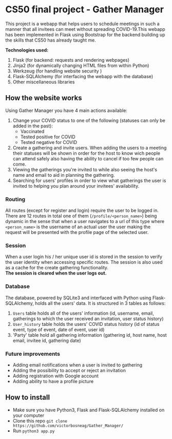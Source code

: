 # CS50 final project - Gather Manager

This project is a webapp that helps users to schedule meetings in such a manner that all invitees can meet without spreading COVID-19.This webapp has been implemented in Flask using Bootstrap for the backend building up the skills that CS50 has already taught me.<br/>

**Technologies used:**
1. Flask (for backend: requests and rendering webpages)
2. Jinja2 (for dynamically changing HTML files from within Python)
3. Werkzeug (for handling website security )
4. Flask-SQLAlchemy (for interfacing the webapp with the database)
5. Other miscellaneous libraries

##  How the website works

Using Gather Manager you have 4 main actions available:<br/>
1. Change your COVID status to one of the following (statuses can only be added in the past):
   - Vaccinated
   - Tested positive for COVID
   - Tested negative for COVID
2. Create a gathering and invite users. When adding the users to a meeting their statuses will be shown in order for the host to know wich people can attend safely also having the ability to cancel if too few people can come.
3. Viewing the gatherings you're invited to while also seeing the host's name and email to aid in planning the gathering.
4. Searching for users' profiles in order to view what gatherings the user is invited to helping you plan around your invitees' availability.

### Routing
All routes (except for register and login) require the user to be logged in. There are 12 routes in total one of them (`/profile/<person_name>`) being dynamic in the sense that when a user navigates to a url of this type where `<person_name>` is the username of an actual user the user making the request will be presented with the profile page of the selected user.

### Session
When a user login his / her unique user id is stored in the session to verify the user identity when accessing specific routes. The session is also used as a cache for the create gathering functionality.<br/>
**The session is cleared when the user logs out.**

### Database
The database, powered by SQLite3 and interfaced with Python using Flask-SQLAlchemy, holds all the users' data. It is structured in 3 tables as follows:<br/>
1. `Users` table holds all of the users' information (id, username, email, gatherings to which the user received an invitation, user status history)
2. `User_history` table holds the users' COVID status history (id of status event, type of event, date of event, user id)
3. 'Party' table hold all gathering information (gathering id, host name, host email, invitee id, gathering date)

### Future improvements
- Adding email notifications when a user is invited to gathering
- Adding the possibility to accept or reject an invitation
- Adding registration with Google account
- Adding ability to have a profile picture

## How to install
- Make sure you have Python3, Flask and Flask-SQLAlchemy installed on your computer
- Clone this repo `git clone https://github.com/victorbosneag/Gather_Manager/`
- Run `python3 app.py`

